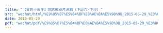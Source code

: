 ```yaml
---
title: "【冒刺十三年】同志傲骄月涂鸦（下周六·下沙）"
src: "wechat/html/%E9%85%B7%E5%84%BF%E8%AE%BA%E5%9D%9B_2015-05-29_%E3%80%90%E5%86%92%E5%88%BA%E5%8D%81%E4%B8%89%E5%B9%B4%E3%80%91%E5%90%8C%E5%BF%97%E5%82%B2%E9%AA%84%E6%9C%88%E6%B6%82%E9%B8%A6%EF%BC%88%E4%B8%8B%E5%91%A8%E5%85%AD%C2%B7%E4%B8%8B%E6%B2%99%EF%BC%89.html"
date: 2015-05-29
pdf: "wechat/pdf/%E9%85%B7%E5%84%BF%E8%AE%BA%E5%9D%9B_2015-05-29_%E3%80%90%E5%86%92%E5%88%BA%E5%8D%81%E4%B8%89%E5%B9%B4%E3%80%91%E5%90%8C%E5%BF%97%E5%82%B2%E9%AA%84%E6%9C%88%E6%B6%82%E9%B8%A6%EF%BC%88%E4%B8%8B%E5%91%A8%E5%85%AD%C2%B7%E4%B8%8B%E6%B2%99%EF%BC%89.pdf"
---
```

